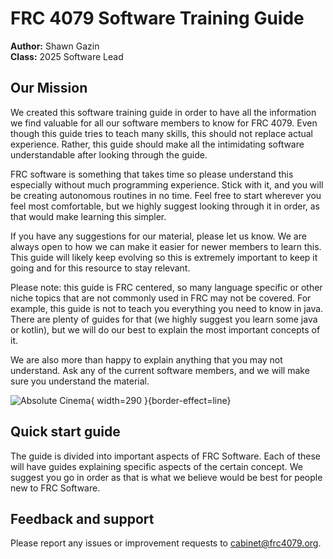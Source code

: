 # FRC 4079 Software Training Guide

**Author:** Shawn Gazin  
**Class:** 2025 Software Lead

## Our Mission
We created this software training guide in order to have all the information we find valuable for all our software members to know for FRC 4079. Even though this guide tries to teach many skills, this should not replace actual experience. Rather, this guide should make all the intimidating software understandable after looking through the guide.

FRC software is something that takes time so please understand this especially without much programming experience. Stick with it, and you will be creating autonomous routines in no time. Feel free to start wherever you feel most comfortable, but we highly suggest looking through it in order, as that would make learning this simpler. 

If you have any suggestions for our material, please let us know. We are always open to how we can make it easier for newer members to learn this. This guide will likely keep evolving so this is extremely important to keep it going and for this resource to stay relevant. 

Please note: this guide is FRC centered, so many language specific or other niche topics that are not commonly used in FRC may not be covered. For example, this guide is not to teach you everything you need to know in java. There are plenty of guides for that (we highly suggest you learn some java or kotlin), but we will do our best to explain the most important concepts of it. 

We are also more than happy to explain anything that you may not understand. Ask any of the current software members, and we will make sure you understand the material. 

![Absolute Cinema](absolutecinema.png){ width=290 }{border-effect=line}

## Quick start guide
The guide is divided into important aspects of FRC Software. Each of these will have guides explaining specific aspects of the certain concept. We suggest you go in order as that is what we believe would be best for people new to FRC Software.

## Feedback and support
Please report any issues or improvement requests to cabinet@frc4079.org.